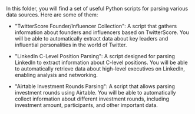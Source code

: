 In this folder, you will find a set of useful Python scripts for parsing various data sources. Here are some of them:

- "TwitterScore Founder/Influencer Collection": A script that gathers information about founders and influencers based on TwitterScore. You will be able to automatically extract data about key leaders and influential personalities in the world of Twitter.

- "LinkedIn C-Level Position Parsing": A script designed for parsing LinkedIn to extract information about C-level positions. You will be able to automatically retrieve data about high-level executives on LinkedIn, enabling analysis and networking.

- "Airtable Investment Rounds Parsing": A script that allows parsing investment rounds using Airtable. You will be able to automatically collect information about different investment rounds, including investment amount, participants, and other important data.
